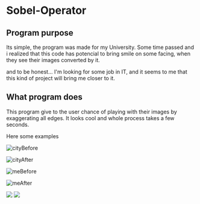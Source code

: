 # Sobel-Operator

<h2> Program purpose </h2>
Its simple, the program was made for my University. Some time passed and i realized that this code has potencial to bring smile on some facing, when they see their images converted by it. 

and to be honest...
I'm looking for some job in IT, and it seems to me that this kind of project will bring me closer to it.

<h2> What program does </h2>
This program give to the user chance of playing with their images by exaggerating all edges. It looks cool and whole process takes a few seconds. 

Here some examples 

![cityBefore](https://user-images.githubusercontent.com/83663917/183085896-d337804f-5c2b-4aae-b1b6-28132d92aa3d.jpg)

![cityAfter](https://user-images.githubusercontent.com/83663917/183085971-b535bbdb-e6f2-4bd6-b749-131ffb5da09a.jpg)

![meBefore](https://user-images.githubusercontent.com/83663917/183086032-c001c59f-d692-4514-8527-09b6b35b9826.jpg)

![meAfter](https://user-images.githubusercontent.com/83663917/183086050-96e13aa7-8af8-430c-8bbe-1c9e3845a860.jpg)

<img src="https://user-images.githubusercontent.com/83663917/183086084-dfb536da-f2fe-4325-82be-df6d6f63609b.jpg" allign=left>

<img src="https://user-images.githubusercontent.com/83663917/183086084-dfb536da-f2fe-4325-82be-df6d6f63609b.jpg" allign=right>
